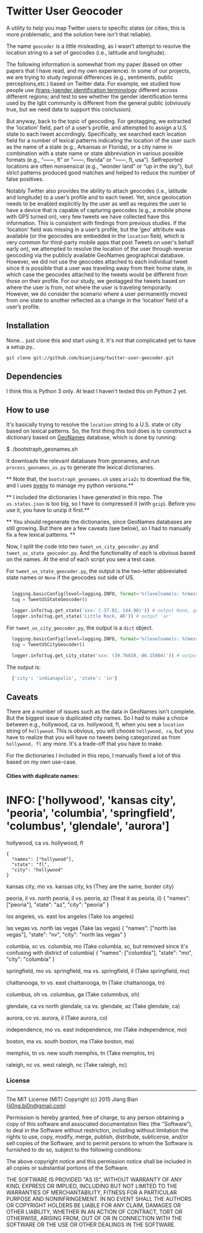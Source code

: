 
Twitter User Geocoder
==========

A utility to help you map Twitter users to specific states (or cities, this is more problematic, and the solution here isn't that reliable).

The name `geocoder` is a little misleading, as I wasn't attempt to resolve the location string to a set of geocodes (i.e., latitude and longitude).

The following information is somewhat from my paper (based on other papers that I have read, and my own experience). In some of our projects, we are trying to study regional differences (e.g., sentiments, public perceptions,etc.) based on Twitter data. For example, we studied how people use [(trans-)gender identification terminology](http://bianjiang.github.io/twitter-language-on-transgender/) different across different regions; and test to see whether the gender identification terms used by the lgbt community is different from the general public (obviously true, but we need data to support this conclusion).

But anyway, back to the topic of geocoding. For geotagging, we extracted the ‘location’ field, part of a user’s profile, and attempted to assign a U.S. state to each tweet accordingly. Specifically, we searched each location field for a number of lexical patterns indicating the location of the user such as the name of a state (e.g., Arkansas or Florida), or a city name in combination with a state name or state abbreviation in various possible formats (e.g., “——, fl” or “——, florida” or “——, fl, usa”). Selfreported locations are often nonsensical (e.g., “wonder land” or “up in the sky”), but strict patterns produced good matches and helped to reduce the number of false positives.

Notably Twitter also provides the ability to attach geocodes (i.e., latitude and longitude) to a user’s profile and to each tweet. Yet, since geolocation needs to be enabled explicitly by the user as well as requires the user to have a device that is capable of capturing geocodes (e.g., a mobile phone with GPS turned on), very few tweets we have collected have this information. This is consistent with findings from previous studies. If the ‘location’ field was missing in a user’s profile, but the ‘geo’ attribute was available (or the geocodes are embedded in the `location` field, which is very common for third-party mobile apps that post Tweets on user's behalf early on), we attempted to resolve the location of the user through reverse geocoding via the publicly available GeoNames geographical database. However, we did not use the geocodes attached to each individual tweet since it is possible that a user was traveling away from their home state, in which case the geocodes attached to the tweets would be different from those on their profile. For our study, we geotagged the tweets based on where the user is from, not where the user is traveling temporarily. However, we do consider the scenario where a user permanently moved from one state to another reflected as a change in the ‘location’ field of a user’s profile.

Installation
------------

None... just clone this and start using it. It's not that complicated yet to have a setup.py..

    git clone git://github.com/bianjiang/twitter-user-geocoder.git

Dependencies
------------
I think this is Python 3 only. At least I haven't tested this on Python 2 yet. 

How to use
------------
It's basically trying to resolve the `location` string to a U.S. state or city based on lexical patterns. So, the first thing this tool does is to construct a dictionary based on [GeoNames](http://www.geonames.org/) database, which is done by running:

  $ ./bootstraph_geonames.sh

It downloads the relevant databases from geonames, and run `process_geonames_us.py` to generate the lexical dictionaries.

** Note that, the `bootstraph_geonames.sh` uses `aria2c` to download the file, and I uses [pyenv](https://github.com/yyuu/pyenv) to manage my python versions.**

** I included the dictionaries I have generated in this repo. The `us.states.json` is too big, so I have to compressed it (with `gzip`). Before you use it, you have to unzip it first.**

** You should regenerate the dictionaries, since GeoNames databases are still growing. But there are a few caveats (see below), so I had to manually fix a few lexical patterns. **

Now, I split the code into two `tweet_us_city_geocoder.py` and `tweet_us_state_geocoder.py`. And the functionality of each is obvious based on the names. At the end of each script you see a test case.

For `tweet_us_state_geocoder.py`, the output is the two-letter abbreviated state names or `None` if the geocodes out side of US.

  ```python

    logging.basicConfig(level=logging.INFO, format='%(levelname)s: %(message)s')
    tug = TweetUSStateGeocoder()

    logger.info(tug.get_state('xxx: (-37.81, 144.96)')) # output None, geocodes out side of US
    logger.info(tug.get_state('Little Rock, AR')) # output 'ar'

  ```

For `tweet_us_city_geocoder.py`, the output is a `dict` object.

  ```python
    logging.basicConfig(level=logging.INFO, format='%(levelname)s: %(message)s')
    tug = TweetUSCityGeocoder()

    logger.info(tug.get_city_state('xxx: (39.76838,-86.15804)')) # output ({'city': 'indianapolis', 'state': 'in'})
  ```

The output is:

  ```python
    {'city': 'indianapolis', 'state': 'in'}
  ```


Caveats
------------
There are a number of issues such as the data in GeoNames isn't complete. But the biggest issue is duplicated city names. So I had to make a choice between e.g., hollywood, ca vs. hollywood, fl, when you see a `location` string of `hollywood`. This is obvious, you will choose `hollywood, ca`, but you have to realize that you will have no tweets being categorized as from `hollywood, fl` any more. It's a trade-off that you have to make. 

For the dictionaries I included in this repo, I manually fixed a lot of this based on my own use-case.

#### Cities with duplicate names:

# INFO: ['hollywood', 'kansas city', 'peoria', 'columbia', 'springfield', 'columbus', 'glendale', 'aurora']

hollywood, ca vs. hollywood, fl
  ````
  {
    "names": ["hollywood"],
    "state": "fl",
    "city": "hollywood"
  }
  ````

kansas city, mo vs. kansas city, ks (They are the same, border city)

peoria, il vs. north peoria, il vs. peoria, az (Treat it as peoria, il)
{
  "names": ["peoria"],
  "state": "az",
  "city": "peoria"
}

los angeles, vs. east los angeles (Take los angeles)

las vegas vs. north las vegas (Take las vegas)
{
  "names": ["north las vegas"],
  "state": "nv",
  "city": "north las vegas"
}

columbia, sc vs. columbia, mo (Take columbia, sc, but removed since it's confusing with district of columbia)
{
  "names": ["columbia"],
  "state": "mo",
  "city": "columbia"
}

springfield, mo vs. springfield, ma vs. springfield, il (Take springfield, mo)

chattanooga, tn vs. east chattanooga, tn (Take chattanooga, tn)

columbus, oh vs. columbus, ga (Take columnbus, oh)

glendale, ca vs north glendale, ca vs. glendale, az (Take glendale, ca)

aurora, co vs. aurora, il (Take aurora, co)

independence, mo vs. east independence, mo (Take independence, mo)

boston, ma vs. south boston, ma (Take boston, ma)

memphis, tn vs. new south memphis, tn (Take memphis, tn)

raleigh, nc vs. west raleigh, nc (Take raleigh, nc)

### License
------------

The MIT License (MIT)
Copyright (c) 2015 Jiang Bian (ji0ng.bi0n@gmail.com)

Permission is hereby granted, free of charge, to any person obtaining a copy of
this software and associated documentation files (the "Software"), to deal in
the Software without restriction, including without limitation the rights to
use, copy, modify, merge, publish, distribute, sublicense, and/or sell copies of
the Software, and to permit persons to whom the Software is furnished to do so,
subject to the following conditions:

The above copyright notice and this permission notice shall be included in all
copies or substantial portions of the Software.

THE SOFTWARE IS PROVIDED "AS IS", WITHOUT WARRANTY OF ANY KIND, EXPRESS OR
IMPLIED, INCLUDING BUT NOT LIMITED TO THE WARRANTIES OF MERCHANTABILITY, FITNESS
FOR A PARTICULAR PURPOSE AND NONINFRINGEMENT. IN NO EVENT SHALL THE AUTHORS OR
COPYRIGHT HOLDERS BE LIABLE FOR ANY CLAIM, DAMAGES OR OTHER LIABILITY, WHETHER
IN AN ACTION OF CONTRACT, TORT OR OTHERWISE, ARISING FROM, OUT OF OR IN
CONNECTION WITH THE SOFTWARE OR THE USE OR OTHER DEALINGS IN THE SOFTWARE.
